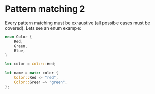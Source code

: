 # Pattern matching 2

Every pattern matching must be exhaustive (all possible cases must be covered).
Lets see an enum example:


```rust
enum Color {
    Red,
    Green,
    Blue,
}

let color = Color::Red;

let name = match color {
    Color::Red => "red",
    Color::Green => "green",
};


```
